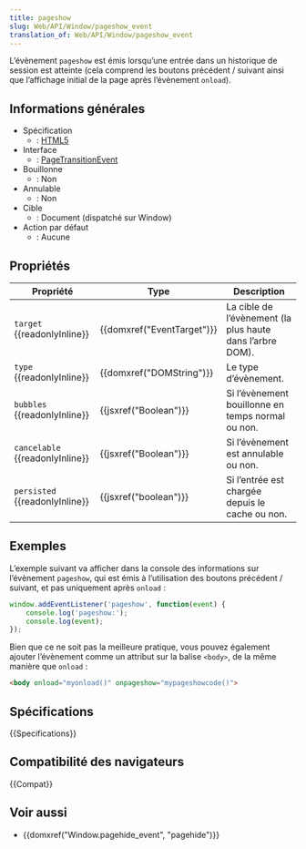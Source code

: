 ```yaml
---
title: pageshow
slug: Web/API/Window/pageshow_event
translation_of: Web/API/Window/pageshow_event
---
```


L’évènement `pageshow` est émis lorsqu’une entrée dans un historique de session est atteinte (cela comprend les boutons précédent / suivant ainsi que l’affichage initial de la page après l’évènement `onload`).

## Informations générales

- Spécification
  - : [HTML5](http://www.whatwg.org/specs/web-apps/current-work/multipage/history.html#event-pageshow)
- Interface
  - : [PageTransitionEvent](/fr/docs/Web/API/PageTransitionEvent)
- Bouillonne
  - : Non
- Annulable
  - : Non
- Cible
  - : Document (dispatché sur Window)
- Action par défaut
  - : Aucune

## Propriétés

| Propriété                             | Type                                 | Description                                               |
| ------------------------------------- | ------------------------------------ | --------------------------------------------------------- |
| `target` {{readonlyInline}}     | {{domxref("EventTarget")}} | La cible de l’évènement (la plus haute dans l’arbre DOM). |
| `type` {{readonlyInline}}       | {{domxref("DOMString")}}     | Le type d’évènement.                                      |
| `bubbles` {{readonlyInline}}    | {{jsxref("Boolean")}}         | Si l’évènement bouillonne en temps normal ou non.         |
| `cancelable` {{readonlyInline}} | {{jsxref("Boolean")}}         | Si l’évènement est annulable ou non.                      |
| `persisted` {{readonlyInline}}  | {{jsxref("boolean")}}         | Si l’entrée est chargée depuis le cache ou non.           |

## Exemples

L’exemple suivant va afficher dans la console des informations sur l’évènement `pageshow`, qui est émis à l’utilisation des boutons précédent / suivant, et pas uniquement après `onload`&nbsp;:

```js
window.addEventListener('pageshow', function(event) {
    console.log('pageshow:');
    console.log(event);
});
```

Bien que ce ne soit pas la meilleure pratique, vous pouvez également ajouter l’évènement comme un attribut sur la balise `<body>`, de la même manière que `onload`&nbsp;:

```html
<body onload="myonload()" onpageshow="mypageshowcode()">
```

## Spécifications

{{Specifications}}

## Compatibilité des navigateurs

{{Compat}}

## Voir aussi

- {{domxref("Window.pagehide_event", "pagehide")}}
